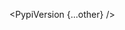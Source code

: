 <script lang="ts">
  import { PypiVersion } from 'svelte-shields'
  import type { PypiVersionPropsType } from 'svelte-shields';

  const other: PypiVersionPropsType = {
    packageName: 'vennfig',
    cacheSeconds: '86400',
  }
</script>

<PypiVersion {...other} />